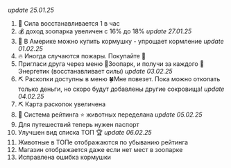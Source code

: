 *update 25.01.25*
1. 💪 Сила восстанавливается 1 в час
2. 💰 доход зоопарка увеличен с 16% до 18%
*update 27.01.25*
1. 🥣 В Америке можно купить кормушку - упрощает кормление
*update 01.02.25*
1. 🔥 Иногда случаются пожары. Покупайте 🧯
2. Пригласи друга через меню 🐇Зоопарк, и получи за каждого 🥫Энергетик (восстанавливает силы)
*update 03.02.25*
1. ⛏️ Раскопки доступны в меню 🍀Мне повезет. Пока можно откопать только деньги, но скоро будут добавлены другие сокровища!
*update 04.02.25*
1. ⛏️ Карта раскопок увеличена
2. 🐇 Система рейтинга ⭐ животных переделана
*update 05.02.25*
1. Для путешествий теперь нужен паспорт 
2. Улучшен вид списка ТОП 🏆
*update 06.02.25*
1. Животные в ТОПе отображаются по убыванию рейтинга
2. Магазин отображается даже если нет мест в зоопарке
3. Исправлена ошибка кормушки